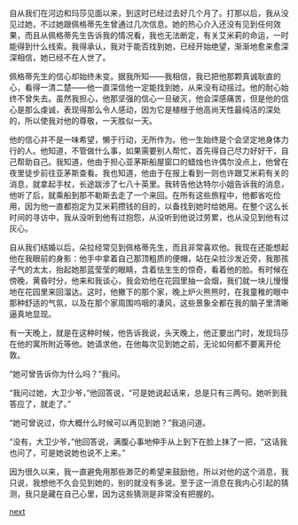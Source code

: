 
自从我们在河边和玛莎见面以来，到这时已经过去好几个月了。打那以后，我从没见过她，不过她跟佩格蒂先生曾通过几次信息。她的热心介入还没有见到任何效果，而且从佩格蒂先生告诉我的情况看，我也无法断定，有关艾米莉的命运，一时能得到什么线索。我得承认，我对于能否找到她，已经开始绝望，渐渐地愈来愈深深相信，她已经不在人世了。

佩格蒂先生的信心却始终未变。据我所知——我相信，我已把他那颗真诚耿直的心，看得一清二楚——他一直深信他一定能找到她，从来没有动摇过。他的耐心始终不曾失去。虽然我担心，他那坚强的信心一旦破灭，他会深感痛苦，但是他的信心是那么虔诚，表现得那么令人感动，因为它是植根于他高尚天性最纯洁的深处的，所以使我对他的尊敬，一天胜似一天。

他的信心并不是一味希望，懒于行动，无所作为。他一生始终是个会坚定地身体力行的人。他知道，不管做什么事，如果需要别人帮忙，首先得自己尽力好好干，自己帮助自己。我知道，他由于担心亚茅斯船屋窗口的蜡烛也许偶尔没点上，他曾在夜里徒步前往亚茅斯查看。我也知道，他由于在报上看到一则也许跟艾米莉有关的消息，就拿起手杖，长途跋涉了七八十英里。我转告他达特尔小姐告诉我的消息，他听了后，就乘船到那不勒斯去走了一个来回。在所有这些旅程中，他都省吃俭用，因为他一直都抱定为艾米莉攒钱的目的，以备找到她时给她用。在整个这么长时间的寻访中，我从没听到他有过抱怨，从没听到他说过劳累，也从没见到他有过灰心。

自从我们结婚以后，朵拉经常见到佩格蒂先生，而且非常喜欢他。我现在还能想起他在我眼前的身影：他手中拿着自己那顶粗质的便帽，站在朵拉沙发近旁，我那孩子气的太太，抬起她那蓝莹莹的眼睛，含着怯生生的惊奇，看着他的脸。有时候在傍晚，黄昏时分，他来和我谈心，我会劝他在花园里抽一会烟，我们就一块儿慢慢地在花园里来回溜达。这时，他撇下的那个家，晚上炉火熊熊时，在我童稚的眼中那种舒适的气氛，以及在那个家周围呜咽的凄风，这些景象全都在我的脑子里清晰逼真地显现。

有一天晚上，就是在这种时候，他告诉我说，头天晚上，他正要出门时，发现玛莎在他的寓所附近等他。她请求他，在他每次见到她之前，无论如何都不要离开伦敦。

“她可曾告诉你为什么吗？”我问。

“我问过她，大卫少爷，”他回答说，“可是她说起话来，总是只有三两句。她听到我答应了，就走了。”

“她可曾说过，你大概什么时候可以再见到她？”我追问道。

“没有，大卫少爷，”他回答说，满腹心事地伸手从上到下在脸上抹了一把，“这话我也问了，可是她说她也说不上来。”

因为很久以来，我一直避免用那些渺茫的希望来鼓励他，所以对他的这个消息，我只说，我想他不久会见到她的，别的就没有多说。至于这一消息在我内心引起的猜测，我只是藏在自己心里，因为这些猜测是非常没有把握的。

[next](page633.md)